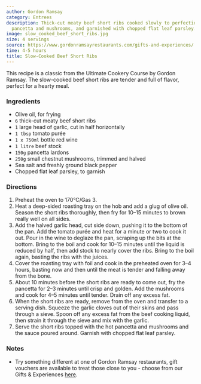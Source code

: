 ```yaml
---
author: Gordon Ramsay
category: Entrees
description: Thick-cut meaty beef short ribs cooked slowly to perfection, served with
  pancetta and mushrooms, and garnished with chopped flat leaf parsley.
image: slow_cooked_beef_short_ribs.jpg
size: 4 servings
source: https://www.gordonramsayrestaurants.com/gifts-and-experiences/
time: 4-5 hours
title: Slow-Cooked Beef Short Ribs
---
```

This recipe is a classic from the Ultimate Cookery Course by Gordon Ramsay. The slow-cooked beef short ribs are tender and full of flavor, perfect for a hearty meal.

### Ingredients

* Olive oil, for frying
* `6` thick-cut meaty beef short ribs
* `1` large head of garlic, cut in half horizontally
* `1 tbsp` tomato purée
* `1 x 750ml` bottle red wine
* `1 litre` beef stock
* `150g` pancetta lardons
* `250g` small chestnut mushrooms, trimmed and halved
* Sea salt and freshly ground black pepper
* Chopped flat leaf parsley, to garnish

### Directions

1. Preheat the oven to 170°C/Gas 3.
2. Heat a deep-sided roasting tray on the hob and add a glug of olive oil. Season the short ribs thoroughly, then fry for 10–15 minutes to brown really well on all sides.
3. Add the halved garlic head, cut side down, pushing it to the bottom of the pan. Add the tomato purée and heat for a minute or two to cook it out. Pour in the wine to deglaze the pan, scraping up the bits at the bottom. Bring to the boil and cook for 10–15 minutes until the liquid is reduced by half, then add stock to nearly cover the ribs. Bring to the boil again, basting the ribs with the juices.
4. Cover the roasting tray with foil and cook in the preheated oven for 3–4 hours, basting now and then until the meat is tender and falling away from the bone.
5. About 10 minutes before the short ribs are ready to come out, fry the pancetta for 2–3 minutes until crisp and golden. Add the mushrooms and cook for 4–5 minutes until tender. Drain off any excess fat.
6. When the short ribs are ready, remove from the oven and transfer to a serving dish. Squeeze the garlic cloves out of their skins and pass through a sieve. Spoon off any excess fat from the beef cooking liquid, then strain it through the sieve and mix with the garlic.
7. Serve the short ribs topped with the hot pancetta and mushrooms and the sauce poured around. Garnish with chopped flat leaf parsley.

### Notes

- Try something different at one of Gordon Ramsay restaurants, gift vouchers are available to treat those close to you - choose from our Gifts & Experiences [here](https://www.gordonramsayrestaurants.com/gifts-and-experiences/).